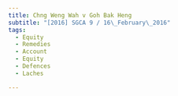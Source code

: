 ```yaml
---
title: Chng Weng Wah v Goh Bak Heng 
subtitle: "[2016] SGCA 9 / 16\_February\_2016"
tags:
  - Equity
  - Remedies
  - Account
  - Equity
  - Defences
  - Laches

---
```


